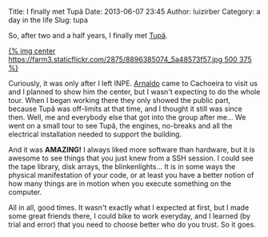 Title: I finally met Tupã
Date: 2013-06-07 23:45
Author: luizirber
Category: a day in the life
Slug: tupa

So, after two and a half years, I finally met [Tupã][1].

[{% img center https://farm3.staticflickr.com/2875/8896385074_5a48573f57.jpg 500 375 %}][2]

Curiously, it was only after I left INPE. [Arnaldo][3] came to Cachoeira
to visit us and I planned to show him the center, but I wasn't expecting
to do the whole tour. When I began working there they only showed the
public part, because Tupã was off-limits at that time, and I thought it
still was since then. Well, me and everybody else that got into the group
after me... We went on a small tour to see Tupã, the engines, no-breaks
and all the electrical installation needed to support the building.

And it was **AMAZING!** I always liked more software than hardware, but it
is awesome to see things that you just knew from a SSH session. I could see
the tape library, disk arrays, the blinkenlights... It is in some ways the
physical manifestation of your code, or at least you have a better notion
of how many things are in motion when you execute something on the computer.

All in all, good times. It wasn't exactly what I expected at first, but I
made some great friends there, I could bike to work everyday, and I
learned (by trial and error) that you need to choose better who do you
trust. So it goes.

[1]: http://supercomputacao.inpe.br/recursos2
[2]: http://www.flickr.com/photos/luizirber/sets/72157633820118765/
[3]: http://ciclotux.blogspot.com
